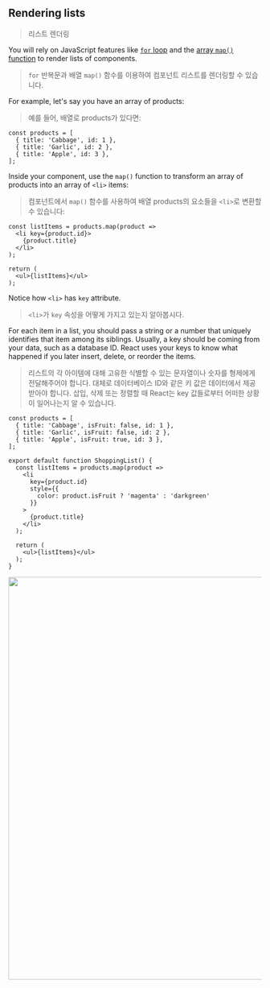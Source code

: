 ## Rendering lists
> 리스트 렌더링

You will rely on JavaScript features like [`for` loop](https://developer.mozilla.org/en-US/docs/Web/JavaScript/Reference/Statements/for) and the [array `map()` function](https://developer.mozilla.org/en-US/docs/Web/JavaScript/Reference/Global_Objects/Array/map) to render lists of components.
> `for` 반복문과 배열 `map()` 함수를 이용하여 컴포넌트 리스트를 렌더링할 수 있습니다.  

For example, let's say you have an array of products:
> 예를 들어, 배열로 products가 있다면:

```tsx
const products = [
  { title: 'Cabbage', id: 1 },
  { title: 'Garlic', id: 2 },
  { title: 'Apple', id: 3 },
];
```

Inside your component, use the `map()` function to transform an array of products into an array of `<li>` items:
> 컴포넌트에서 `map()` 함수를 사용하여 배열 products의 요소들을 `<li>`로 변환할 수 있습니다:

```tsx
const listItems = products.map(product => 
  <li key={product.id}>
    {product.title}
  </li>
);

return (
  <ul>{listItems}</ul>
);
```

Notice how `<li>` has `key` attribute.
> `<li>`가 `key` 속성을 어떻게 가지고 있는지 알아봅시다.

For each item in a list, you should pass a string or a number that uniquely identifies that item among its siblings. Usually, a key should be coming from your data, such as a database ID. React uses your keys to know what happened if you later insert, delete, or reorder the items.
> 리스트의 각 아이템에 대해 고유한 식별할 수 있는 문자열이나 숫자를 형제에게 전달해주어야 합니다. 대체로 데이터베이스 ID와 같은 키 값은 데이터에서 제공받아야 합니다. 삽입, 삭제 또는 정렬할 때 React는 key 값들로부터 어떠한 상황이 일어나는지 알 수 있습니다.

```tsx
const products = [
  { title: 'Cabbage', isFruit: false, id: 1 },
  { title: 'Garlic', isFruit: false, id: 2 },
  { title: 'Apple', isFruit: true, id: 3 },
];

export default function ShoppingList() {
  const listItems = products.map(product => 
    <li
      key={product.id}
      style={{
        color: product.isFruit ? 'magenta' : 'darkgreen'
      }}
    >
      {product.title}
    </li>
  );

  return (
    <ul>{listItems}</ul>
  );
}
```

<img src="https://user-images.githubusercontent.com/42595869/228600734-76fc61f3-4fca-40ea-bd8e-f5e8ad2e9bd1.png" width="800" height="auto">